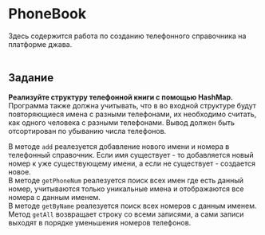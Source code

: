 # PhoneBook
Здесь содержится работа по созданию телефонного справочника на платформе джава.\
<br>
## Задание

**Реализуйте структуру телефонной книги с помощью HashMap.**\
Программа также должна учитывать, что в во входной структуре будут повторяющиеся имена с разными телефонами, их необходимо считать, как одного человека с разными телефонами. Вывод должен быть отсортирован по убыванию числа телефонов.

В методе `add` реалезуется добавление нового имени и номера в телефонный справочник. Если имя существует - то добавляется новый номер к уже существующему имени, а если не существует - создается новое.<br> 
В методе `getPhoneNum` реалезуется поиск всех имен где есть данный номер, учитываются только уникальные имена и отображаются все номера с данным именем.<br>
В методе `getByName` реалезуется поиск всех номеров с данным именем.<br>
Метод `getAll` возвращает строку со всеми записями, а сами записи выходят в порядке уменьшения номеров телефонов.
